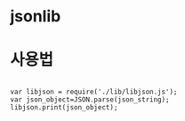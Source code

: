 # jsonlib

# 사용법
<pre><code>
var libjson = require('./lib/libjson.js');
var json_object=JSON.parse(json_string);
libjson.print(json_object);
</code></pre>

